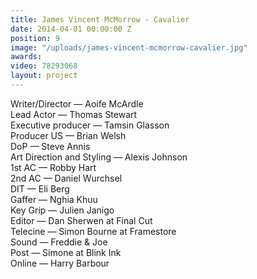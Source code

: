 ```yaml
---
title: James Vincent McMorrow - Cavalier
date: 2014-04-01 00:00:00 Z
position: 9
image: "/uploads/james-vincent-mcmorrow-cavalier.jpg"
awards: 
video: 78293068
layout: project
---
```


Writer/Director — Aoife McArdle  
Lead Actor — Thomas Stewart  
Executive producer — Tamsin Glasson  
Producer US — Brian Welsh  
DoP — Steve Annis  
Art Direction and Styling — Alexis Johnson  
1st AC — Robby Hart  
2nd AC — Daniel Wurchsel  
DIT — Eli Berg  
Gaffer — Nghia Khuu  
Key Grip — Julien Janigo  
Editor — Dan Sherwen at Final Cut  
Telecine — Simon Bourne at Framestore  
Sound  — Freddie & Joe  
Post — Simone at Blink Ink  
Online — Harry Barbour